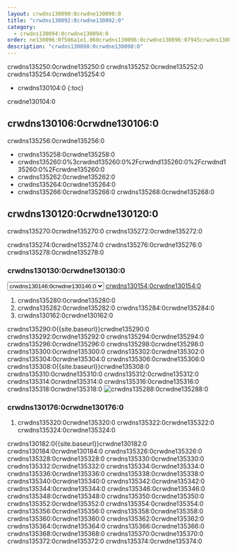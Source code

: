 ```yaml
---
layout: crwdns130090:0crwdne130090:0
title: "crwdns130092:0crwdne130092:0"
category:
  - crwdns130094:0crwdne130094:0
order: ne130096:0f506a1e1.060crwdns130096:0crwdne130096:07945crwdns130096:0crwdne130096:0
description: "crwdns130098:0crwdne130098:0"
---
```

crwdns135250:0crwdne135250:0 crwdns135252:0crwdne135252:0 crwdns135254:0crwdne135254:0

- crwdns130104:0
{:toc}

crwdne130104:0

## crwdns130106:0crwdne130106:0

crwdns135256:0crwdne135256:0

- crwdns135258:0crwdne135258:0
- crwdns135260:0%3crwdnd135260:0%2Fcrwdnd135260:0%2Fcrwdnd135260:0%2Fcrwdne135260:0
- crwdns135262:0crwdne135262:0
- crwdns135264:0crwdne135264:0
- crwdns135266:0crwdne135266:0 crwdns135268:0crwdne135268:0

## crwdns130120:0crwdne130120:0

crwdns135270:0crwdne135270:0 crwdns135272:0crwdne135272:0

crwdns135274:0crwdne135274:0 crwdns135276:0crwdne135276:0 crwdns135278:0crwdne135278:0

### crwdns130130:0crwdne130130:0

<script>
  var amiIds = {
  "ap-northeast-1": "ami-32e6d455",
  "ap-northeast-2": "ami-2cef3242",
  "ap-southeast-1": "ami-7f22a71c",
  "ap-southeast-2": "ami-21111b42",
  "eu-central-1": "ami-7a2ef015",
  "eu-west-1": "ami-ac1a14ca",
  "sa-east-1": "ami-70026d1c",
  "us-east-1": "ami-cb6f1add",
  "us-east-2": "ami-57c7e032",
  "us-west-1": "ami-059b818564104e5c6",
  "us-west-2": "ami-c24a2fa2"
  };

  var amiUpdateSelect = function() {
    var s = document.getElementById("ami-select");
    var region = s.options[s.selectedIndex].value;
    document.getElementById("ami-go").href = "https://console.aws.amazon.com/ec2/v2/home?region=" + region + "#LaunchInstanceWizard:ami=" + amiIds[region];
  };
  </script>

<select id="ami-select" onchange="amiUpdateSelect()"> <option value="ap-northeast-1">crwdns130132:0crwdne130132:0</option> <option value="ap-northeast-2">crwdns130134:0crwdne130134:0</option> <option value="ap-southeast-1">crwdns130136:0crwdne130136:0</option> <option value="ap-southeast-2">crwdns130138:0crwdne130138:0</option> <option value="eu-central-1">crwdns130140:0crwdne130140:0</option> <option value="eu-west-1">crwdns130142:0crwdne130142:0</option> <option value="sa-east-1">crwdns130144:0crwdne130144:0</option> <option value="us-east-1" selected="selected">crwdns130146:0crwdne130146:0</option> <option value="us-east-2">crwdns130148:0crwdne130148:0</option> <option value="us-west-1">crwdns130150:0crwdne130150:0</option> <option value="us-west-2">crwdns130152:0crwdne130152:0</option> </select> <a id="ami-go" href="" class="btn btn-success" data-analytics-action="{{ site.analytics.events.go_button_clicked }}" target="_blank">crwdns130154:0crwdne130154:0</a>
<script>amiUpdateSelect();</script>

1. crwdns135280:0crwdne135280:0
2. crwdns135282:0crwdne135282:0 crwdns135284:0crwdne135284:0
3. crwdns130162:0crwdne130162:0

crwdns135290:0{{site.baseurl}}crwdne135290:0 crwdns135292:0crwdne135292:0 crwdns135294:0crwdne135294:0 crwdns135296:0crwdne135296:0 crwdns135298:0crwdne135298:0 crwdns135300:0crwdne135300:0 crwdns135302:0crwdne135302:0 crwdns135304:0crwdne135304:0 crwdns135306:0crwdne135306:0 crwdns135308:0{{site.baseurl}}crwdne135308:0 crwdns135310:0crwdne135310:0 crwdns135312:0crwdne135312:0 crwdns135314:0crwdne135314:0 crwdns135316:0crwdne135316:0 crwdns135318:0crwdne135318:0 ![crwdns135288:0crwdne135288:0](crwdns135286:0{{site.baseurl}}crwdne135286:0)

### crwdns130176:0crwdne130176:0

1. crwdns135320:0crwdne135320:0 crwdns135322:0crwdne135322:0 crwdns135324:0crwdne135324:0

crwdns130182:0{{site.baseurl}}crwdne130182:0 crwdns130184:0crwdne130184:0 crwdns135326:0crwdne135326:0 crwdns135328:0crwdne135328:0 crwdns135330:0crwdne135330:0 crwdns135332:0crwdne135332:0 crwdns135334:0crwdne135334:0 crwdns135336:0crwdne135336:0 crwdns135338:0crwdne135338:0 crwdns135340:0crwdne135340:0 crwdns135342:0crwdne135342:0 crwdns135344:0crwdne135344:0 crwdns135346:0crwdne135346:0 crwdns135348:0crwdne135348:0 crwdns135350:0crwdne135350:0 crwdns135352:0crwdne135352:0 crwdns135354:0crwdne135354:0 crwdns135356:0crwdne135356:0 crwdns135358:0crwdne135358:0 crwdns135360:0crwdne135360:0 crwdns135362:0crwdne135362:0 crwdns135364:0crwdne135364:0 crwdns135366:0crwdne135366:0 crwdns135368:0crwdne135368:0 crwdns135370:0crwdne135370:0 crwdns135372:0crwdne135372:0 crwdns135374:0crwdne135374:0

<!---
## Installation in a Data Center

1. Launch a VM with at least 8GB of RAM, 100GB of disk space on the root volume, and a version of Linux that supports Docker, for example Ubuntu Trusty 14.04.

2. Open ports 22 and 8800 to administrators, open ports 80 and 443 to all users, and optionally open ports 64535-65535 to developers to SSH into builds.

3. Install Replicated, the tool used to package and distribute CircleCI, by running the  `curl https://get.replicated.com/docker | sudo bash` command. **Note:** Docker must not use the device mapper storage driver. Check this by running `sudo docker info | grep "Storage Driver"`.)

4. Visit port 8800 on the machine in a web browser to complete the guided installation process.

5. Complete the process by choosing an SSL certificate option, uploading the license, setting the admin password and hostnames,  enabling GitHub OAuth registration, and defining protocol settings. The application start up process begins by downloading the ~160 MB docker image, so it may take some time to complete.

6. Open the CircleCI app and click Get Started to authorize your GitHub account. The Add Projects page appears where you can select a project for your first build.
-->